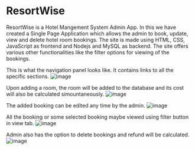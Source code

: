 # ResortWise
ResortWise is a Hotel Mangement System Admin App. In this we have created a Single Page Application which allows the admin to book, update, view and delete hotel room bookings.
The site is made using HTML, CSS, JavaScript as frontend and Nodejs and MySQL as backend.
The site offers various other functionalities like the filter options for viewing of the bookings.

This is what the navigation panel looks like. It contains links to all the specific sections.
![image](https://github.com/mallikagulati/Hotel-Management-System-Admin-App-/assets/99753520/2b64f9d8-8d8d-4f55-8752-9441a457acc0)

Upon adding a room, the room will be added to the database and its cost will also be calculated simountaneously.
![image](https://github.com/mallikagulati/Hotel-Management-System-Admin-App-/assets/99753520/bef9f600-8ea1-41b5-9ab3-2fa4ebdb527b)

The added booking can be edited any time by the admin.
![image](https://github.com/mallikagulati/Hotel-Management-System-Admin-App-/assets/99753520/8f76a009-1dc0-42a2-bb17-678889055a63)

All the booking or some selected booking maybe viewed using filter button in view tab.
![image](https://github.com/mallikagulati/Hotel-Management-System-Admin-App-/assets/99753520/ae9b6257-0d57-4d15-9816-86a4636eec15)

Admin also has the option to delete bookings and refund will be calculated.
![image](https://github.com/mallikagulati/Hotel-Management-System-Admin-App-/assets/99753520/c947cb06-0aca-4556-982a-9b2215fa3ebb)
